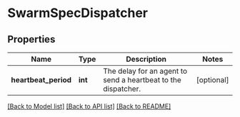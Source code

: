 # SwarmSpecDispatcher

## Properties
Name | Type | Description | Notes
------------ | ------------- | ------------- | -------------
**heartbeat_period** | **int** | The delay for an agent to send a heartbeat to the dispatcher. | [optional] 

[[Back to Model list]](../README.md#documentation-for-models) [[Back to API list]](../README.md#documentation-for-api-endpoints) [[Back to README]](../README.md)


